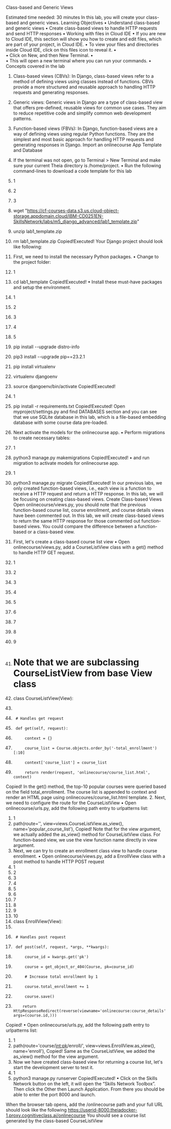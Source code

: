 Class-based and Generic Views
 
Estimated time needed: 30 minutes
In this lab, you will create your class-based and generic views.
Learning Objectives
•	Understand class-based and generic views
•	Create class-based views to handle HTTP requests and send HTTP responses
•	Working with files in Cloud IDE
•	If you are new to Cloud IDE, this section will show you how to create and edit files, which are part of your project, in Cloud IDE.
•	To view your files and directories inside Cloud IDE, click on this files icon to reveal it.
•	 
•	Click on New, and then New Terminal.
•	 
•	This will open a new terminal where you can run your commands.
•	 
Concepts covered in the lab
1.	Class-based views (CBVs): In Django, class-based views refer to a method of defining views using classes instead of functions. CBVs provide a more structured and reusable approach to handling HTTP requests and generating responses.
2.	Generic views: Generic views in Django are a type of class-based view that offers pre-defined, reusable views for common use cases. They aim to reduce repetitive code and simplify common web development patterns.
3.	Function-based views (FBVs): In Django, function-based views are a way of defining views using regular Python functions. They are the simplest and most basic approach for handling HTTP requests and generating responses in Django.
Import an onlinecourse App Template and Database
1.	If the terminal was not open, go to Terminal > New Terminal and make sure your current Theia directory is /home/project.
•	Run the following command-lines to download a code template for this lab
1.	1
2.	2
3.	3
1.	wget "https://cf-courses-data.s3.us.cloud-object-storage.appdomain.cloud/IBM-CD0251EN-SkillsNetwork/labs/m5_django_advanced/lab1_template.zip"
2.	unzip lab1_template.zip
3.	rm lab1_template.zip
Copied!Executed!
Your Django project should look like following:
 
2.	First, we need to install the necessary Python packages.
•	Change to the project folder:
1.	1
1.	cd lab1_template
Copied!Executed!
•	Install these must-have packages and setup the environment.
1.	1
2.	2
3.	3
4.	4
5.	5
1.	pip install --upgrade distro-info
2.	pip3 install --upgrade pip==23.2.1
3.	pip install virtualenv
4.	virtualenv djangoenv
5.	source djangoenv/bin/activate
Copied!Executed!
1.	1
1.	pip install -r requirements.txt
Copied!Executed!
Open myproject/settings.py and find DATABASES section and you can see that we use SQLite database in this lab, which is a file-based embedding database with some course data pre-loaded.
3.	Next activate the models for the onlinecourse app.
•	Perform migrations to create necessary tables:
1.	1
1.	python3 manage.py makemigrations
Copied!Executed!
•	and run migration to activate models for onlinecourse app.
1.	1
1.	python3 manage.py migrate
Copied!Executed!
In our previous labs, we only created function-based views, i.e., each view is a function to receive a HTTP request and return a HTTP response. In this lab, we will be focusing on creating class-based views.
Create Class-based Views
Open onlinecourse/views.py, you should note that the previous function-based course list, course enrollment, and course details views have been commented out.
In this lab, we will create class-based views to return the same HTTP response for those commented out function-based views. You could compare the difference between a function-based or a class-based view.
1.	First, let's create a class-based course list view
•	Open onlinecourse/views.py, add a CourseListView class with a get() method to handle HTTP GET request.
1.	1
2.	2
3.	3
4.	4
5.	5
6.	6
7.	7
8.	8
9.	9
1.	# Note that we are subclassing CourseListView from base View class
2.	class CourseListView(View):
3.	
4.	    # Handles get request
5.	    def get(self, request):
6.	        context = {}
7.	        course_list = Course.objects.order_by('-total_enrollment')[:10]
8.	        context['course_list'] = course_list
9.	        return render(request, 'onlinecourse/course_list.html', context)
Copied!
In the get() method, the top-10 popular courses were queried based on the field total_enrollment. The course list is appended to context and render an HTML page using onlinecoures/course_list.html template.
2.	Next, we need to configure the route for the CourseListView
•	Open onlinecourse/urls.py, add the following path entry to urlpatterns list:
1.	1
1.	path(route='', view=views.CourseListView.as_view(), name='popular_course_list'),
Copied!
Note that for the view argument, we actually added the as_view() method for CourseListView class. For function-based view, we use the view function name
directly in view argument.
3.	Next, we can try to create an enrollment class view to handle course enrollment.
•	Open onlinecourse/views.py, add a EnrollView class with a post method to handle HTTP POST request
1.	1
2.	2
3.	3
4.	4
5.	5
6.	6
7.	7
8.	8
9.	9
10.	10
1.	class EnrollView(View):
2.	
3.	    # Handles post request
4.	    def post(self, request, *args, **kwargs):
5.	        course_id = kwargs.get('pk')
6.	        course = get_object_or_404(Course, pk=course_id)
7.	        # Increase total enrollment by 1
8.	        course.total_enrollment += 1
9.	        course.save()
10.	        return HttpResponseRedirect(reverse(viewname='onlinecourse:course_details', args=(course.id,)))
Copied!
•	Open onlinecourse/urls.py, add the following path entry to urlpatterns list:
1.	1
1.	path(route='course/<int:pk>/enroll/', view=views.EnrollView.as_view(), name='enroll'),
Copied!
Same as the CourseListView, we added the as_view() method for the view
argument.
4.	Now we have created class-based view for returning a course list, let's start the development server to test it.
1.	1
1.	python3 manage.py runserver
Copied!Executed!
•	Click on the Skills Network button on the left, it will open the “Skills Network Toolbox”. Then click the Other then Launch Application. From there you should be able to enter the port 8000 and launch.
 
When the browser tab opens, add the /onlinecourse path and your full URL should look like the following
https://userid-8000.theiadocker-1.proxy.cognitiveclass.ai/onlinecourse
You should see a course list generated by the class-based CourseListView

